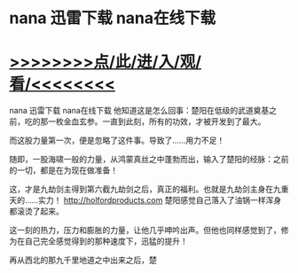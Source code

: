 # nana 迅雷下载 nana在线下载

# <a href="https://github.com/verttd/lkjh/issues/1">>>>>>>>>点/此/进/入/观/看/<<<<<<<<</a>

nana 迅雷下载 nana在线下载
他知道这是怎么回事：楚阳在低级的武道奠基之前，吃的那一枚金血玄参。一直到此刻，所有的功效，才被开发到了最大。

而这股力量第一次，便是忽略了这件事。导致了……用力不足！

随即，一股海啸一般的力量，从鸿蒙真丝之中蓬勃而出，输入了楚阳的经脉：之前的一切，都是在为现在做准备！

这，才是九劫剑主得到第六截九劫剑之后，真正的福利。也就是九劫剑主身在九重天的……实力！
http://holfordproducts.com
楚阳感觉自己落入了油锅一样浑身都滚烫了起来。

这一刻的热力，压力和膨胀的力量，让他几乎呻吟出声。但他也同样感觉到了，修为在自己完全感觉得到的那种速度下，迅猛的提升！

再从西北的那九千里地道之中出来之后，楚
